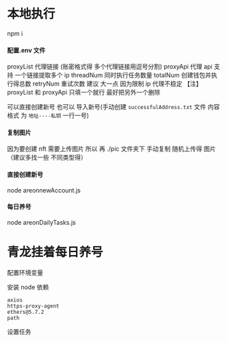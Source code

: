 # 本地执行

npm i

#### 配置.env 文件

proxyList 代理链接 (账密格式得 多个代理链接用逗号分割)
proxyApi 代理 api 支持 一个链接提取多个 ip
threadNum 同时执行任务数量
totalNum 创建钱包并执行得总数
retryNum 重试次数 建议 大一点 因为限制 ip 代理不稳定
【注】
proxyList 和 proxyApi 只填一个就行 最好把另外一个删除

可以直接创建新号 也可以 导入新号(手动创建 `successfulAddress.txt` 文件 内容格式 为 `地址----私钥` 一行一号)

#### 复制图片

因为要创建 nft 需要上传图片 所以 再 ./pic 文件夹下 手动复制 随机上传得 图片（建议多找一些 不同类型得）

#### 直接创建新号

node areonnewAccount.js

#### 每日养号

node areonDailyTasks.js

# 青龙挂着每日养号

配置环境变量

安装 node 依赖

```
axios
https-proxy-agent
ethers@5.7.2
path
```

设置任务
